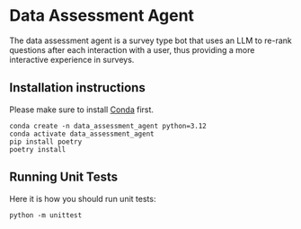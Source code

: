 # Data Assessment Agent

The data assessment agent is a survey type bot that uses an LLM to re-rank questions after each interaction with a user, thus providing a more interactive experience in surveys.

## Installation instructions

Please make sure to install [Conda](https://conda.io/projects/conda/en/latest/user-guide/install/index.html) first.

```
conda create -n data_assessment_agent python=3.12
conda activate data_assessment_agent
pip install poetry
poetry install
```

## Running Unit Tests

Here it is how you should run unit tests:

```
python -m unittest
```